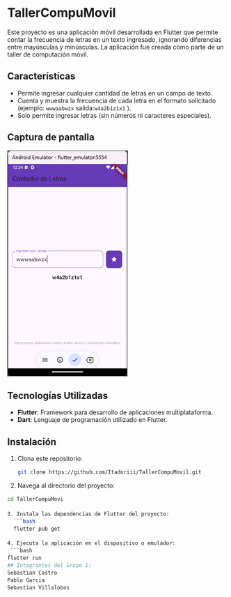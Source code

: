 # TallerCompuMovil

Este proyecto es una aplicación móvil desarrollada en Flutter que permite contar la frecuencia de letras en un texto ingresado, ignorando diferencias entre mayúsculas y minúsculas. La aplicación fue creada como parte de un taller de computación móvil.

## Características

- Permite ingresar cualquier cantidad de letras en un campo de texto.
- Cuenta y muestra la frecuencia de cada letra en el formato solicitado (ejemplo: `wwwaabwzx` salida:`w4a2b1z1x1` ).
- Solo permite ingresar letras (sin números ni caracteres especiales).

## Captura de pantalla

![Contador de Letras](screenshot.png)

## Tecnologías Utilizadas

- **Flutter**: Framework para desarrollo de aplicaciones multiplataforma.
- **Dart**: Lenguaje de programación utilizado en Flutter.

## Instalación

1. Clona este repositorio:
   ```bash
   git clone https://github.com/Itadoriii/TallerCompuMovil.git

2. Navega al directorio del proyecto:
  ```bash
  cd TallerCompuMovi
    
3. Instala las dependencias de Flutter del proyecto:
    ```bash
    flutter pub get

4. Ejecuta la aplicación en el dispositivo o emulador:
   ```bash 
flutter run 
## Integrantes del Grupo 1: 
Sebastian Castro
Pablo Garcia
Sebastian Villalobos